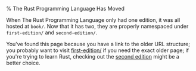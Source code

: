 % The Rust Programming Language Has Moved

When The Rust Programming Language only had one edition, it was all hosted at
`book/`. Now that it has two, they are properly namespaced under `first-edition/` and `second-edition/`.

You've found this page because you have a link to the older URL structure; you
probably want to visit [first-edition/](first-edition/) if you need the exact
older page; if you're trying to learn Rust, checking out the [second
edition](second-edition/) might be a better choice.
